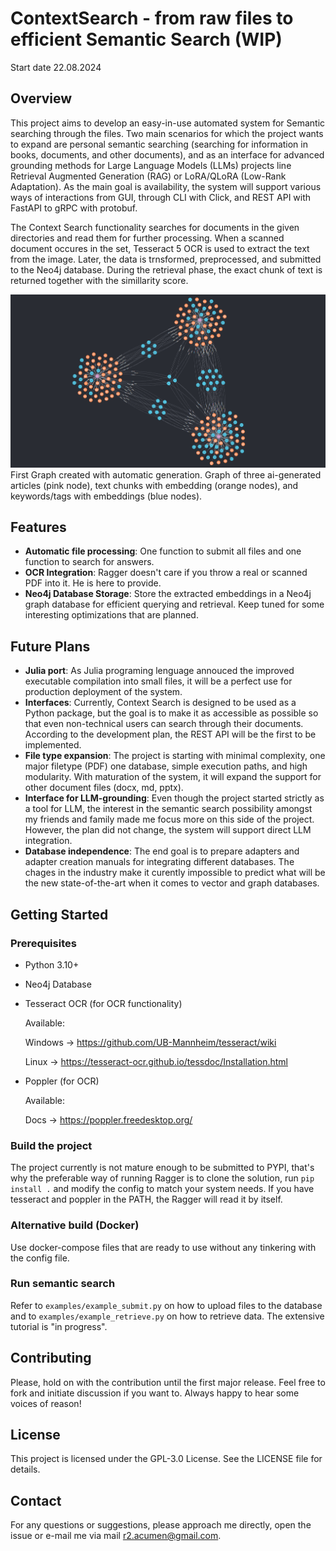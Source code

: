 # ContextSearch - from raw files to efficient Semantic Search (WIP)

Start date 22.08.2024


## Overview

This project aims to develop an easy-in-use automated system for Semantic searching through the files. Two main scenarios for which the project wants to expand are personal semantic searching (searching for information in books, documents, and other documents), and as an interface for advanced grounding methods for Large Language Models (LLMs) projects line Retrieval Augmented Generation (RAG) or LoRA/QLoRA (Low-Rank Adaptation). As the main goal is availability, the system will support various ways of interactions from GUI, through CLI with Click, and REST API with FastAPI to gRPC with protobuf.  

The Context Search functionality searches for documents in the given directories and read them for further processing. When a scanned document occures in the set, Tesseract 5 OCR is used to extract the text from the image. Later, the data is trnsformed, preprocessed, and submitted to the Neo4j database. During the retrieval phase, the exact chunk of text is returned together with the simillarity score.

![alt text](./docs/images/FirstGraphFromAutomaticGeneration.png)
    First Graph created with automatic generation. Graph of three ai-generated articles (pink node), text chunks with embedding (orange nodes), and keywords/tags with embeddings (blue nodes).

## Features
- **Automatic file processing**: One function to submit all files and one function to search for answers.
- **OCR Integration**: Ragger doesn't care if you throw a real or scanned PDF into it. He is here to provide.
- **Neo4j Database Storage**: Store the extracted embeddings in a Neo4j graph database for efficient querying and retrieval. Keep tuned for some interesting optimizations that are planned.

## Future Plans
- **Julia port**: As Julia programing lenguage annouced the improved executable compilation into small files, it will be a perfect use for production deployment of the system.
- **Interfaces**: Currently, Context Search is designed to be used as a Python package, but the goal is to make it as accessible as possible so that even non-technical users can search through their documents. According to the development plan, the REST API will be the first to be implemented.
- **File type expansion**: The project is starting with minimal complexity, one major filetype (PDF) one database, simple execution paths, and high modularity. With maturation of the system, it will expand the support for other document files (docx, md, pptx).
- **Interface for LLM-grounding**: Even though the project started strictly as a tool for LLM, the interest in the semantic search possibility amongst my friends and family made me focus more on this side of the project. However, the plan did not change, the system will support direct LLM integration.
- **Database independence**: The end goal is to prepare adapters and adapter creation manuals for integrating different databases. The chages in the industry make it curently impossible to predict what will be the new state-of-the-art when it comes to vector and graph databases.

## Getting Started
### Prerequisites
- Python 3.10+
- Neo4j Database
- Tesseract OCR (for OCR functionality)
    
    Available:

    Windows -> https://github.com/UB-Mannheim/tesseract/wiki
    
    Linux -> https://tesseract-ocr.github.io/tessdoc/Installation.html

- Poppler (for OCR)

    Available:

    Docs -> https://poppler.freedesktop.org/

### Build the project

The project currently is not mature enough to be submitted to PYPI, that's why the preferable way of running Ragger is to clone the solution, run `pip install .` and modify the config to match your system needs. If you have tesseract and poppler in the PATH, the Ragger will read it by itself.

### Alternative build (Docker)

Use docker-compose files that are ready to use without any tinkering with the config file. 

### Run semantic search

Refer to `examples/example_submit.py` on how to upload files to the database and to `examples/example_retrieve.py` on how to retrieve data. The extensive tutorial is "in progress".

## Contributing
Please, hold on with the contribution until the first major release. Feel free to fork and initiate discussion if you want to. Always happy to hear some voices of reason!

## License
This project is licensed under the GPL-3.0 License. See the LICENSE file for details.

## Contact
For any questions or suggestions, please approach me directly, open the issue or e-mail me via mail r2.acumen@gmail.com.
